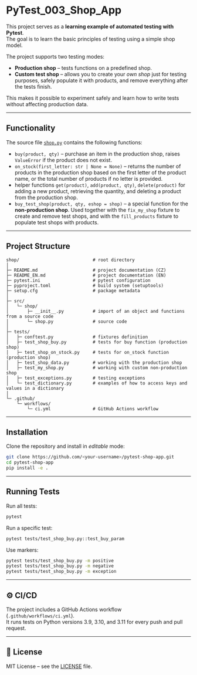 # PyTest_003_Shop_App

This project serves as a **learning example of automated testing with Pytest**.  
The goal is to learn the basic principles of testing using a simple shop model.  

The project supports two testing modes:
- **Production shop** – tests functions on a predefined shop.  
- **Custom test shop** – allows you to create your *own shop* just for testing purposes, safely populate it with products, and remove everything after the tests finish.  

This makes it possible to experiment safely and learn how to write tests without affecting production data.

---

## Functionality

The source file [`shop.py`](src/shop/shop.py) contains the following functions:

- `buy(product, qty)` – purchase an item in the production shop, raises `ValueError` if the product does not exist.  
- `on_stock(first_letter: str | None = None)` – returns the number of products in the production shop based on the first letter of the product name, or the total number of products if no letter is provided.  
- helper functions `get(product)`, `add(product, qty)`, `delete(product)` for adding a new product, retrieving the quantity, and deleting a product from the production shop.  
- `buy_test_shop(product, qty, eshop = shop)` – a special function for the **non-production shop**. Used together with the `fix_my_shop` fixture to create and remove test shops, and with the `fill_products` fixture to populate test shops with products.  

---

## Project Structure

```
shop/                            # root directory
│
├─ README.md                     # project documentation (CZ)
├─ README_EN.md                  # project documentation (EN)
├─ pytest.ini                    # pytest configuration
├─ pyproject.toml                # build system (setuptools)
├─ setup.cfg                     # package metadata
│
├─ src/
│   └─ shop/
│       ├─ __init__.py           # import of an object and functions from a source code
│       └─ shop.py               # source code
│
├─ tests/
│   ├─ conftest.py               # fixtures definition
│   ├─ test_shop_buy.py          # tests for buy function (production shop)
│   ├─ test_shop_on_stock.py     # tests for on_stock function (production shop)
│   ├─ test_shop_data.py         # working with the production shop
│   ├─ test_my_shop.py           # working with custom non-production shop
│   ├─ test_exceptions.py        # testing exceptions
│   └─ test_dictionary.py        # examples of how to access keys and values in a dictionary
│
└─ .github/
    └─ workflows/
        └─ ci.yml                # GitHub Actions workflow
```

---

## Installation

Clone the repository and install in *editable* mode:

```bash
git clone https://github.com/<your-username>/pytest-shop-app.git
cd pytest-shop-app
pip install -e .
```

---

## Running Tests

Run all tests:

```bash
pytest
```

Run a specific test:

```bash
pytest tests/test_shop_buy.py::test_buy_param
```

Use markers:

```bash
pytest tests/test_shop_buy.py -m positive
pytest tests/test_shop_buy.py -m negative
pytest tests/test_shop_buy.py -m exception
```

---

## ⚙️ CI/CD

The project includes a GitHub Actions workflow (`.github/workflows/ci.yml`).  
It runs tests on Python versions 3.9, 3.10, and 3.11 for every push and pull request.

---

## 📝 License

MIT License – see the [LICENSE](LICENSE) file.
